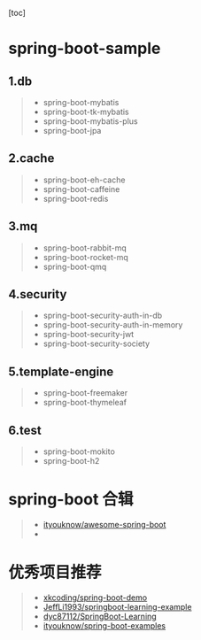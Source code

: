 [toc]









# spring-boot-sample

## 1.db

> - spring-boot-mybatis
> - spring-boot-tk-mybatis
> - spring-boot-mybatis-plus
> - spring-boot-jpa

## 2.cache

> - spring-boot-eh-cache
> - spring-boot-caffeine
> - spring-boot-redis





## 3.mq

> - spring-boot-rabbit-mq
> - spring-boot-rocket-mq
> - spring-boot-qmq





## 4.security

> - spring-boot-security-auth-in-db
> - spring-boot-security-auth-in-memory
> - spring-boot-security-jwt
> - spring-boot-security-society





## 5.template-engine

> - spring-boot-freemaker
> - spring-boot-thymeleaf





## 6.test

> - spring-boot-mokito
> - spring-boot-h2





# spring-boot 合辑

> - [ityouknow/awesome-spring-boot](https://github.com/ityouknow/awesome-spring-boot)
> - 





# 优秀项目推荐
> - [xkcoding/spring-boot-demo](https://github.com/xkcoding/spring-boot-demo)
> - [JeffLi1993/springboot-learning-example](https://github.com/JeffLi1993/springboot-learning-example)
> - [dyc87112/SpringBoot-Learning](https://github.com/dyc87112/SpringBoot-Learning)
> - [ityouknow/spring-boot-examples](https://github.com/ityouknow/awesome-spring-boot)




